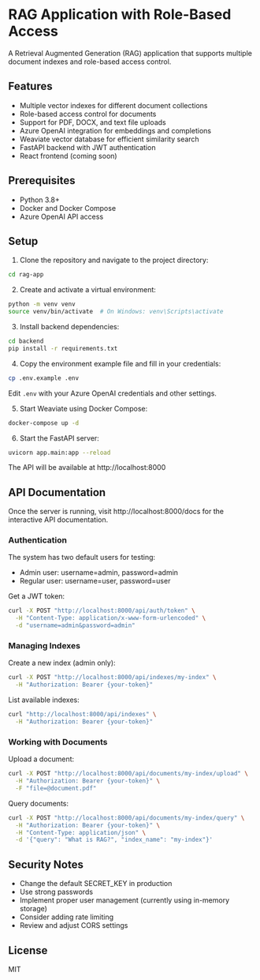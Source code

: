 # RAG Application with Role-Based Access

A Retrieval Augmented Generation (RAG) application that supports multiple document indexes and role-based access control.

## Features

- Multiple vector indexes for different document collections
- Role-based access control for documents
- Support for PDF, DOCX, and text file uploads
- Azure OpenAI integration for embeddings and completions
- Weaviate vector database for efficient similarity search
- FastAPI backend with JWT authentication
- React frontend (coming soon)

## Prerequisites

- Python 3.8+
- Docker and Docker Compose
- Azure OpenAI API access

## Setup

1. Clone the repository and navigate to the project directory:
```bash
cd rag-app
```

2. Create and activate a virtual environment:
```bash
python -m venv venv
source venv/bin/activate  # On Windows: venv\Scripts\activate
```

3. Install backend dependencies:
```bash
cd backend
pip install -r requirements.txt
```

4. Copy the environment example file and fill in your credentials:
```bash
cp .env.example .env
```
Edit `.env` with your Azure OpenAI credentials and other settings.

5. Start Weaviate using Docker Compose:
```bash
docker-compose up -d
```

6. Start the FastAPI server:
```bash
uvicorn app.main:app --reload
```

The API will be available at http://localhost:8000

## API Documentation

Once the server is running, visit http://localhost:8000/docs for the interactive API documentation.

### Authentication

The system has two default users for testing:
- Admin user: username=admin, password=admin
- Regular user: username=user, password=user

Get a JWT token:
```bash
curl -X POST "http://localhost:8000/api/auth/token" \
  -H "Content-Type: application/x-www-form-urlencoded" \
  -d "username=admin&password=admin"
```

### Managing Indexes

Create a new index (admin only):
```bash
curl -X POST "http://localhost:8000/api/indexes/my-index" \
  -H "Authorization: Bearer {your-token}"
```

List available indexes:
```bash
curl "http://localhost:8000/api/indexes" \
  -H "Authorization: Bearer {your-token}"
```

### Working with Documents

Upload a document:
```bash
curl -X POST "http://localhost:8000/api/documents/my-index/upload" \
  -H "Authorization: Bearer {your-token}" \
  -F "file=@document.pdf"
```

Query documents:
```bash
curl -X POST "http://localhost:8000/api/documents/my-index/query" \
  -H "Authorization: Bearer {your-token}" \
  -H "Content-Type: application/json" \
  -d '{"query": "What is RAG?", "index_name": "my-index"}'
```

## Security Notes

- Change the default SECRET_KEY in production
- Use strong passwords
- Implement proper user management (currently using in-memory storage)
- Consider adding rate limiting
- Review and adjust CORS settings

## License

MIT
